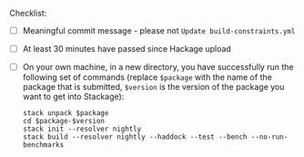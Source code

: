 Checklist:
- [ ] Meaningful commit message - please not `Update build-constraints.yml`
- [ ] At least 30 minutes have passed since Hackage upload
- [ ] On your own machine, in a new directory, you have successfully run the following set of commands (replace `$package` with the name of the package that is submitted, `$version` is the version of the package you want to get into Stackage):

      stack unpack $package
      cd $package-$version
      stack init --resolver nightly
      stack build --resolver nightly --haddock --test --bench --no-run-benchmarks
